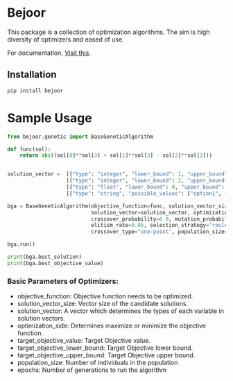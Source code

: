 # Bejoor

This package is a collection of optimization algorithms. The aim is high diversity of optimizers and eased of use. 

For documentation, [Visit this](https://amzmohammad.com/bejoor/).

## Installation
    pip install bejoor

# Sample Usage
```python
from bejoor.genetic import BaseGeneticAlgorithm

def func(sol):
    return abs((sol[0]**sol[3] + sol[1]**sol[3] - sol[2]**sol[3]))


solution_vector =  [{"type": "integer", "lower_bound": 1, "upper_bound": 500}] * 3 + \
                   [{"type": "integer", "lower_bound": 2, "upper_bound": 100}] + \
                   [{"type": "float", "lower_bound": 0, "upper_bound": 1}] * 2 + \
                   [{"type": "string", "possible_values": ["option1", "option2", "option3"]}]

bga = BaseGeneticAlgorithm(objective_function=func, solution_vector_size=7,
                           solution_vector=solution_vector, optimization_side="min", target_objective_upper_bound=5,
                           crossover_probability=0.9, mutation_probability=0.1,
                           elitism_rate=0.05, selection_strategy="roulette",
                           crossover_type="one-point", population_size=500, epochs=200)

bga.run()

print(bga.best_solution)
print(bga.best_objective_value)
```
### Basic Parameters of Optimizers:
- objective_function: Objective function needs to be optimized.
- solution_vector_size: Vector size of the candidate solutions.
- solution_vector: A vector which determines the types of each variable in solution vectors.
- optimization_side: Determines maximize or minimize the objective function.
- target_objective_value: Target Objective value.
- target_objective_lower_bound: Target Objective lower bound.
- target_objective_upper_bound: Target Objective upper bound.
- population_size: Number of individuals in the population
- epochs: Number of generations to run the algorithm


[//]: # (## Support the Project)

[//]: # (If you find this project useful and would like to support its continued development, feel free to make a donation:)

[//]: # ()
[//]: # (- **Bitcoin &#40;BTC&#41;**: `your-bitcoin-address-here`)

[//]: # (- **Ethereum &#40;ETH&#41;**: `your-ethereum-address-here`)

[//]: # (- **Litecoin &#40;LTC&#41;**: `your-litecoin-address-here`)

[//]: # (- **Tron &#40;TRX&#41;**: `your-litecoin-address-here`)

[//]: # ()
[//]: # (Any contribution is greatly appreciated!)
